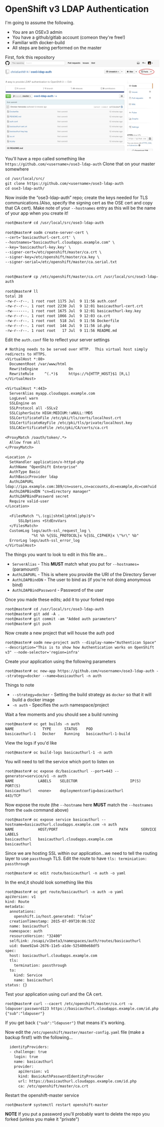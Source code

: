 # OpenShift v3 LDAP Authentication

I'm going to assume the following.

  * You are an OSEv3 admin
  * You have a github/gitlab account (comeon they're free!)
  * Familiar with docker-build
  * All steps are being performed on the master

First, fork this repository
![ldapfork](images/ldap-fork.jpg)

You'll have a repo called something like `https://github.com/<username>/ose3-ldap-auth` Clone that on your master somewhere 
```
cd /usr/local/src/
git clone https://github.com/<username>/ose3-ldap-auth
cd ose3-ldap-auth/
```

Now inside the “ose3-ldap-auth” repo; create the keys needed for TLS communications.(Also, specify the signing cert as the OSE cert and copy that CA cert). Make note of your `--hostnames` entry as this will be the name of your app when you create it!
```
root@master# cd /usr/local/src/ose3-ldap-auth

root@master# oadm create-server-cert \
--cert='basicauthurl-cert.crt' \ 
--hostnames="basicauthurl.cloudapps.example.com" \
--key='basicauthurl-key.key' \
--signer-cert=/etc/openshift/master/ca.crt \
--signer-key=/etc/openshift/master/ca.key \
--signer-serial=/etc/openshift/master/ca.serial.txt


root@master# cp /etc/openshift/master/ca.crt /usr/local/src/ose3-ldap-auth

root@master# ll
total 28
-rw-r--r--. 1 root root 1175 Jul  9 11:56 auth.conf
-rw-r--r--. 1 root root 2230 Jul  9 12:01 basicauthurl-cert.crt
-rw-------. 1 root root 1675 Jul  9 12:01 basicauthurl-key.key
-rw-r--r--. 1 root root 1066 Jul  9 12:03 ca.crt
-rw-r--r--. 1 root root  518 Jul  9 11:56 Dockerfile
-rw-r--r--. 1 root root  144 Jul  9 11:56 id.php
-rw-r--r--. 1 root root   17 Jul  9 11:56 README.md
```

Edit the `auth.conf` file to reflect your server settings 
```
# Nothing needs to be served over HTTP.  This virtual host simply redirects to HTTPS.
<VirtualHost *:80>
  DocumentRoot /var/www/html
  RewriteEngine              On
  RewriteRule     ^(.*)$     https://%{HTTP_HOST}$1 [R,L]
</VirtualHost>

<VirtualHost *:443>
  ServerAlias myapp.cloudapps.example.com
  LogLevel warn
  SSLEngine on
  SSLProtocol all -SSLv2
  SSLCipherSuite HIGH:MEDIUM:!aNULL:!MD5
  SSLCertificateFile /etc/pki/tls/certs/localhost.crt
  SSLCertificateKeyFile /etc/pki/tls/private/localhost.key
  SSLCACertificateFile /etc/pki/CA/certs/ca.crt

<ProxyMatch /oauth/token/.*>
  Allow from all
</ProxyMatch>

<Location />
  SetHandler application/x-httpd-php
  AuthName "OpenShift Enterprise"
  AuthType Basic
  AuthBasicProvider ldap
  AuthLDAPURL ldap://ipa.example.com:389/cn=users,cn=accounts,dc=example,dc=com?uid
  AuthLDAPBindDN "cn=directory manager"
  AuthLDAPBindPassword secret
  Require valid-user
</Location>

  <FilesMatch "\.(cgi|shtml|phtml|php)$">
      SSLOptions +StdEnvVars
  </FilesMatch>
  CustomLog logs/auth-ssl_request_log \
            "%t %h %{SSL_PROTOCOL}x %{SSL_CIPHER}x \"%r\" %b"
  ErrorLog logs/auth-ssl_error_log
</VirtualHost>
```

The things you want to look to edit in this file are…

  * `ServerAlias` - This **MUST** match what you put for `--hostnames=` (paramount!)
  * `AuthLDAPURL` - This is where you provide the URI of the Directory Server
  * `AuthLDAPBindDN` - The user to bind as (if you're not doing anonymous bind)
  * `AuthLDAPBindPassword` - Password of the user


Once you made these edits; add it to your forked repo 
```
root@master# cd /usr/local/src/ose3-ldap-auth
root@master# git add -A .
root@master# git commit -am "Added auth parameters"
root@master# git push
```

Now create a new project that will house the auth pod
```
root@master# oadm new-project auth --display-name="Authentican Space" --description="This is to show how Authentication works on OpenShift v3" --node-selector='region=infra'
```

Create your application using the following parameters
```
root@master# oc new-app https://github.com/<username>/ose3-ldap-auth --strategy=docker --name=basicauthurl -n auth
```

Things to note

  * `--strategy=docker` - Setting the build strategy as `docker` so that it will build a docker image
  * `-n auth` - Specifies the `auth` namespace/project

Wait a few moments and you should see a build running
```
root@master# oc get builds -n auth
NAME             TYPE      STATUS    POD
basicauthurl-1   Docker    Running   basicauthurl-1-build
```

View the logs if you'd like
```
root@master# oc build-logs basicauthurl-1 -n auth
```

You will need to tell the service which port to listen on
```
root@master# oc expose dc/basicauthurl --port=443 --generator=service/v1 -n auth
NAME           LABELS    SELECTOR                        IP(S)     PORT(S)
basicauthurl   <none>    deploymentconfig=basicauthurl             443/TCP
```

Now expose the route (the `--hostname` here **MUST** match the `--hostnames` from the `oadm` command above)
```
root@master# oc expose service basicauthurl --hostname=basicauthurl.cloudapps.example.com -n auth
NAME           HOST/PORT                            PATH      SERVICE        LABELS
basicauthurl   basicauthurl.cloudapps.example.com             basicauthurl 
```

Since we are hosting SSL within our application...we need to tell the routing layer to use `passthough` TLS. Edit the route to have `tls: terminiation: passthrough`
```
root@master# oc edit route/basicauthurl -n auth -o yaml
```

In the end,it should look something like this
```
root@master# oc get route/basicauthurl -n auth -o yaml 
apiVersion: v1
kind: Route
metadata:
  annotations:
    openshift.io/host.generated: "false"
  creationTimestamp: 2015-07-09T20:06:53Z
  name: basicauthurl
  namespace: auth
  resourceVersion: "32400"
  selfLink: /osapi/v1beta3/namespaces/auth/routes/basicauthurl
  uid: 0aee92a4-2676-11e5-a1de-525400e68df5
spec:
  host: basicauthurl.cloudapps.example.com
  tls:
    termination: passthrough
  to:
    kind: Service
    name: basicauthurl
status: {}
```

Test your application using curl and the CA cert.
```
root@master# curl --cacert /etc/openshift/master/ca.crt -u ldapuser:password123 https://basicauthurl.cloudapps.example.com/id.php
{"sub":"ldapuser"}
```

If you get back `{"sub":"ldapuser"}` that means it's working.

Now edit the `/etc/openshift/master/master-config.yaml` file (make a backup first!) with the following…
```
  identityProviders:
  - challenge: true
    login: true
    name: basicauthurl
    provider:
      apiVersion: v1
      kind: BasicAuthPasswordIdentityProvider
      url: https://basicauthurl.cloudapps.example.com/id.php
      ca: /etc/openshift/master/ca.crt
```

Restart the openshift-master service
```
root@master# systemctl restart openshift-master
```

**__NOTE__** If you put a password you'll probably want to delete the repo you forked (unless you make it "private")

